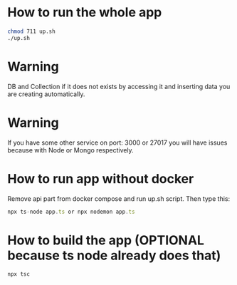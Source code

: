 # How to run the whole app
```bash
chmod 711 up.sh
./up.sh
```
# Warning
DB and Collection if it does not exists by accessing it and inserting data you are creating automatically.
# Warning
If you have some other service on port: 3000 or 27017 you will have issues because with Node or Mongo respectively.

# How to run app without docker
Remove api part from docker compose and run up.sh script. Then type this:

```typescript
npx ts-node app.ts or npx nodemon app.ts
```

# How to build the app (OPTIONAL because ts node already does that)
```typescript
npx tsc
```